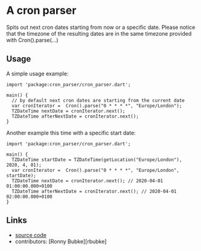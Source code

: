 # A cron parser

Spits out next cron dates starting from now or a specific date.
Please notice that the timezone of the resulting dates are in the
same timezone provided with Cron().parse(...)

## Usage

A simple usage example:

    import 'package:cron_parser/cron_parser.dart';

    main() {
      // by default next cron dates are starting from the current date
      var cronIterator =  Cron().parse("0 * * * *", "Europe/London");
      TZDateTime nextDate = cronIterator.next();
      TZDateTime afterNextDate = cronIterator.next();
    }

Another example this time with a specific start date:

    import 'package:cron_parser/cron_parser.dart';

    main() {
      TZDateTime startDate = TZDateTime(getLocation("Europe/London"), 2020, 4, 01);
      var cronIterator =  Cron().parse("0 * * * *", "Europe/London", startDate);
      TZDateTime nextDate = cronIterator.next(); // 2020-04-01 01:00:00.000+0100
      TZDateTime afterNextDate = cronIterator.next(); // 2020-04-01 02:00:00.000+0100
    }

## Links

- [source code][source]
- contributors: [Ronny Bubke][rbubke]

[source]: https://github.com/rbubke/cron-parser